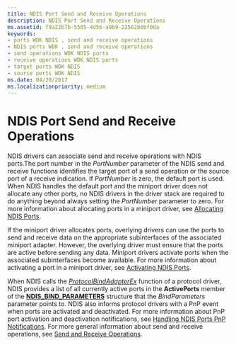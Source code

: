 ```yaml
---
title: NDIS Port Send and Receive Operations
description: NDIS Port Send and Receive Operations
ms.assetid: f9a22b7b-5565-4d56-a9b9-22562b6bf0da
keywords:
- ports WDK NDIS , send and receive operations
- NDIS ports WDK , send and receive operations
- send operations WDK NDIS ports
- receive operations WDK NDIS ports
- target ports WDK NDIS
- source ports WDK NDIS
ms.date: 04/20/2017
ms.localizationpriority: medium
---
```


# NDIS Port Send and Receive Operations





NDIS drivers can associate send and receive operations with NDIS ports.The port number in the *PortNumber* parameter of the NDIS send and receive functions identifies the target port of a send operation or the source port of a receive indication. If *PortNumber* is zero, the default port is used. When NDIS handles the default port and the miniport driver does not allocate any other ports, no NDIS drivers in the driver stack are required to do anything beyond always setting the *PortNumber* parameter to zero. For more information about allocating ports in a miniport driver, see [Allocating NDIS Ports](allocating-an-ndis-port.md).

If the miniport driver allocates ports, overlying drivers can use the ports to send and receive data on the appropriate subinterfaces of the associated miniport adapter. However, the overlying driver must ensure that the ports are active before sending any data. Miniport drivers activate ports when the associated subinterfaces become available. For more information about activating a port in a miniport driver, see [Activating NDIS Ports](activating-an-ndis-port.md).

When NDIS calls the [*ProtocolBindAdapterEx*](https://docs.microsoft.com/windows-hardware/drivers/ddi/ndis/nc-ndis-protocol_bind_adapter_ex) function of a protocol driver, NDIS provides a list of all currently active ports in the **ActivePorts** member of the [**NDIS\_BIND\_PARAMETERS**](https://docs.microsoft.com/windows-hardware/drivers/ddi/ndis/ns-ndis-_ndis_bind_parameters) structure that the *BindParameters* parameter points to. NDIS also informs protocol drivers with a PnP event when ports are activated and deactivated. For more information about PnP port activation and deactivation notifications, see [Handling NDIS Ports PnP Notifications](handling-ndis-ports-pnp-event-notifications.md). For more general information about send and receive operations, see [Send and Receive Operations](send-and-receive-operations.md).

 

 





